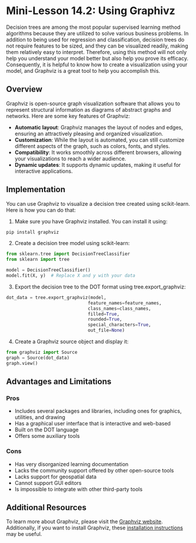 # Mini-Lesson 14.2: Using Graphivz

Decision trees are among the most popular supervised learning method algorithms because they are utilized to solve various business problems. In addition to being used for regression and classification, decision trees do not require features to be sized, and they can be visualized readily, making them relatively easy to interpret. Therefore, using this method will not only help you understand your model better but also help you prove its efficacy. Consequently, it is helpful to know how to create a visualization using your model, and Graphviz is a great tool to help you accomplish this.

## Overview

Graphviz is open-source graph visualization software that allows you to represent structural information as diagrams of abstract graphs and networks. Here are some key features of Graphviz:

- **Automatic layout**: Graphviz manages the layout of nodes and edges, ensuring an attractively pleasing and organized visualization.
- **Customization**: While the layout is automated, you can still customize different aspects of the graph, such as colors, fonts, and styles.
- **Compatibility**: It works smoothly across different browsers, allowing your visualizations to reach a wider audience.
- **Dynamic updates**: It supports dynamic updates, making it useful for interactive applications.

## Implementation

You can use Graphviz to visualize a decision tree created using scikit-learn. Here is how you can do that:

1. Make sure you have Graphviz installed. You can install it using:
```python
pip install graphviz
```

2. Create a decision tree model using scikit-learn:
```python
from sklearn.tree import DecisionTreeClassifier
from sklearn import tree

model = DecisionTreeClassifier()
model.fit(X, y)  # Replace X and y with your data
```

3. Export the decision tree to the DOT format using tree.export_graphviz:
```python
dot_data = tree.export_graphviz(model,
                               feature_names=feature_names,
                               class_names=class_names,
                               filled=True,
                               rounded=True,
                               special_characters=True,
                               out_file=None)
```

4. Create a Graphviz source object and display it:
```python
from graphviz import Source
graph = Source(dot_data)
graph.view()
```

## Advantages and Limitations

### Pros
- Includes several packages and libraries, including ones for graphics, utilities, and drawing
- Has a graphical user interface that is interactive and web-based
- Built on the DOT language
- Offers some auxiliary tools

### Cons
- Has very disorganized learning documentation
- Lacks the community support offered by other open-source tools
- Lacks support for geospatial data
- Cannot support GUI editors
- Is impossible to integrate with other third-party tools

## Additional Resources
To learn more about Graphviz, please visit the [Graphviz website](https://graphviz.org/). Additionally, if you want to install Graphviz, these [installation instructions](https://graphviz.org/download/) may be useful.